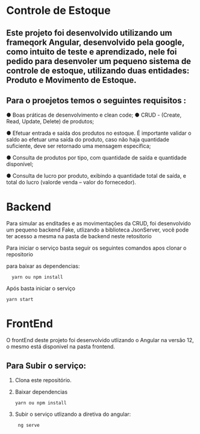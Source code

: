 # Controle de Estoque

  ## Este projeto foi desenvolvido utilizando um frameqork Angular, desenvolvido pela google,  como intuito de teste e aprendizado, nele foi pedido para desenvoler um pequeno sistema de controle de estoque, utilizando duas entidades: Produto e Movimento de Estoque.

## Para o proejetos temos o seguintes requisitos :
 ● Boas práticas de desenvolvimento e clean code;
● CRUD - (Create, Read, Update, Delete) de produtos;
  
 ● Efetuar entrada e saída dos produtos no estoque. É importante validar o saldo ao efetuar uma saída do produto, caso não haja quantidade suficiente, deve ser retornado uma mensagem específica;

 ● Consulta de produtos por tipo, com quantidade de saída e quantidade disponível;

 ● Consulta de lucro por produto, exibindo a quantidade total de saída, e total do lucro (valorde venda – valor do fornecedor).



# Backend

  Para simular as enditades e as movimentações da CRUD, foi desenvolvido um pequeno backend Fake, utlizando a biblioteca JsonServer, você pode ter acesso a mesma na pasta de backend neste retositorio

  Para iniciar o serviço basta seguir os seguintes comandos apos clonar o repositorio
      
   para baixar as dependencias:  

      yarn ou npm install

  Após basta iniciar o serviço

    yarn start


# FrontEnd

  O frontEnd deste projeto foi desenvolvido utlizando o Angular na versão 12, o mesmo está disponivel na pasta frontend.

  ## Para Subir o serviço:

  1.  Clona este repositório.
  2.  Baixar dependencias

          yarn ou npm install

  3. Subir o serviço utlizando a diretiva do angular:

          ng serve     
